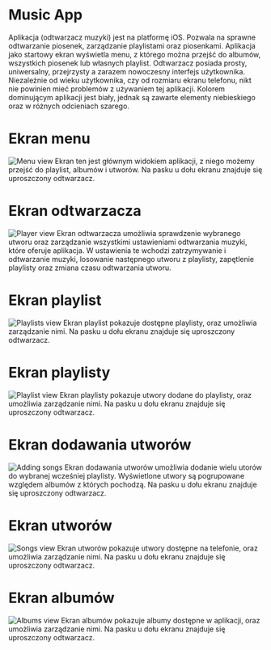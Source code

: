 # Music App
Aplikacja (odtwarzacz muzyki) jest na platformę iOS. Pozwala na sprawne odtwarzanie piosenek, zarządzanie playlistami oraz piosenkami. Aplikacja jako startowy ekran wyświetla menu, z którego można przejść do albumów, wszystkich piosenek lub własnych playlist. Odtwarzacz posiada prosty, uniwersalny, przejrzysty a zarazem nowoczesny interfejs użytkownika. Niezależnie od wieku użytkownika, czy od rozmiaru ekranu telefonu, nikt nie powinien mieć problemów z używaniem tej aplikacji. Kolorem dominującym aplikacji jest biały, jednak są zawarte elementy niebieskiego oraz w różnych odcieniach szarego.
# Ekran menu
![Menu view](https://github.com/mateusz7812/music-app/blob/main/Menu.png)
Ekran ten jest głównym widokiem aplikacji, z niego możemy przejść do playlist, albumów i utworów. Na pasku u dołu ekranu znajduje się uproszczony odtwarzacz. 
# Ekran odtwarzacza
![Player view](https://github.com/mateusz7812/music-app/blob/main/Player.png)
Ekran odtwarzacza umożliwia sprawdzenie wybranego utworu oraz zarządzanie wszystkimi ustawieniami odtwarzania muzyki, które oferuje aplikacja. W ustawienia te wchodzi zatrzymywanie i odtwarzanie muzyki, losowanie następnego utworu z playlisty, zapętlenie playlisty oraz zmiana czasu odtwarzania utworu.
# Ekran playlist
![Playlists view](https://github.com/mateusz7812/music-app/blob/main/Playlists.png)
Ekran playlist pokazuje dostępne playlisty, oraz umożliwia zarządzanie nimi. Na pasku u dołu ekranu znajduje się uproszczony odtwarzacz.
# Ekran playlisty
![Playlist view](https://github.com/mateusz7812/music-app/blob/main/Playlist.png)
Ekran playlisty pokazuje utwory dodane do playlisty, oraz umożliwia zarządzanie nimi. Na pasku u dołu ekranu znajduje się uproszczony odtwarzacz.
# Ekran dodawania utworów
![Adding songs](https://github.com/mateusz7812/music-app/blob/main/Adding_Songs.png)
Ekran dodawania utworów umożliwia dodanie wielu utorów do wybranej wcześniej playlisty. Wyświetlone utwory są pogrupowane względem albumów z których pochodzą. Na pasku u dołu ekranu znajduje się uproszczony odtwarzacz.
# Ekran utworów
![Songs view](https://github.com/mateusz7812/music-app/blob/main/Songs.png)
Ekran utworów pokazuje utwory dostępne na telefonie, oraz umożliwia zarządzanie nimi. Na pasku u dołu ekranu znajduje się uproszczony odtwarzacz.
# Ekran albumów
![Albums view](https://github.com/mateusz7812/music-app/blob/main/Albums.png)
Ekran albumów pokazuje albumy dostępne w aplikacji, oraz umożliwia zarządzanie nimi. Na pasku u dołu ekranu znajduje się uproszczony odtwarzacz.
